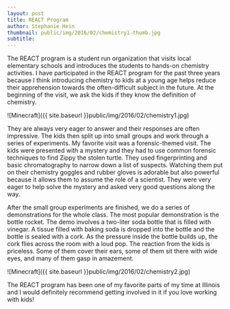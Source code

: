 ```yaml
---
layout: post
title: REACT Program
author: Stephanie Hein
thumbnail: public/img/2016/02/chemistry1-thumb.jpg
subtitle:
---
```


The REACT program is a student run organization that visits local elementary schools and introduces the students to hands-on chemistry activities. I have participated in the REACT program for the past three years because I think introducing chemistry to kids at a young age helps reduce their apprehension towards the often-difficult subject in the future.
At the beginning of the visit, we ask the kids if they know the definition of chemistry.

![Minecraft]({{ site.baseurl }}public/img/2016/02/chemistry1.jpg)

They are always very eager to answer and their responses are often impressive. The kids then split up into small groups and work through a series of experiments. My favorite visit was a forensic-themed visit. The kids were presented with a mystery and they had to use common forensic techniques to find Zippy the stolen turtle. They used fingerprinting and basic chromatography to narrow down a list of suspects. Watching them put on their chemistry goggles and rubber gloves is adorable but also powerful because it allows them to assume the role of a scientist. They were very eager to help solve the mystery and asked very good questions along the way.

After the small group experiments are finished, we do a series of demonstrations for the whole class. The most popular demonstration is the bottle rocket. The demo involves a two-liter soda bottle that is filled with vinegar. A tissue filled with baking soda is dropped into the bottle and the bottle is sealed with a cork. As the pressure inside the bottle builds up, the cork flies across the room with a loud pop. The reaction from the kids is priceless. Some of them cover their ears, some of them sit there with wide eyes, and many of them gasp in amazement.

![Minecraft]({{ site.baseurl }}public/img/2016/02/chemistry2.jpg)

The REACT program has been one of my favorite parts of my time at Illinois and I would definitely recommend getting involved in it if you love working with kids!
